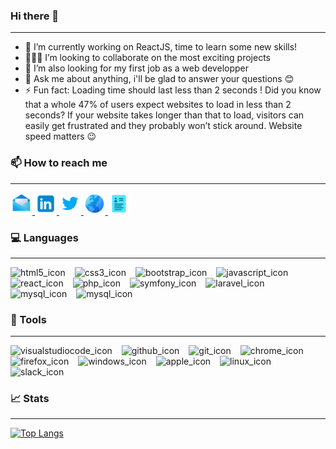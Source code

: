 ### Hi there 👋

---

- 🔭 I’m currently working on ReactJS, time to learn some new skills!
- 👨🏻‍💻 I’m looking to collaborate on the most exciting projects
- 🤔 I’m also looking for my first job as a web developper
- 💬 Ask me about anything, i'll be glad to answer your questions :blush:
- ⚡ Fun fact: Loading time should last less than 2 seconds ! Did you know that a whole 47% of users expect websites to load in less than 2 seconds? If your website takes longer than that to load, visitors can easily get frustrated and they probably won’t stick around. Website speed matters :wink:

### :mailbox: How to reach me

---

<a href="mailto:marek.volet@hotmail.fr" target="_blank">
<img src="./images/mail.png" width="35px" alt="mail_icon"/>
</a>
<a href="https://www.linkedin.com/in/marek-volet/" target="_blank">
<img src="./images/linkedin.png" width="35px" alt="linkedin_icon"/>
</a>
<a href="https://twitter.com/rrSyntax" target="_blank">
<img src="./images/twitter.png" width="35px" alt="twitter_icon"/>
</a>
<a href="https://portefolio-fawn.vercel.app/" target="_blank">
<img src="./images/globe.png" width="35px" alt="globe_icon"/>
</a>
<a href="https://cv-marek-volet-2n812s66c-voletmarek.vercel.app/html
" target="_blank">
<img src="./images/cv.png" width="35px" alt="cv_icon"/>
</a>

### :computer: Languages

---

 <img src="https://cdn.jsdelivr.net/gh/devicons/devicon/icons/html5/html5-original.svg" width="30px" alt="html5_icon"  style="padding-right:11px"/> <img src="https://cdn.jsdelivr.net/gh/devicons/devicon/icons/css3/css3-original.svg" width="30px" alt="css3_icon"  style="padding-right:11px"/>
<img src="https://cdn.jsdelivr.net/gh/devicons/devicon/icons/bootstrap/bootstrap-original.svg" width="30px" alt="bootstrap_icon"  style="padding-right:11px"/>
<img src="https://cdn.jsdelivr.net/gh/devicons/devicon/icons/javascript/javascript-original.svg" width="30px" alt="javascript_icon"  style="padding-right:11px"/>
<img src="https://cdn.jsdelivr.net/gh/devicons/devicon/icons/react/react-original.svg" width="30px" alt="react_icon" style="padding-right:11px"/>
<img src="https://cdn.jsdelivr.net/gh/devicons/devicon/icons/php/php-original.svg" width="30px" alt="php_icon" style="padding-right:11px"/>
<img src="https://cdn.jsdelivr.net/gh/devicons/devicon/icons/symfony/symfony-original.svg" width="30px" alt="symfony_icon"  style="padding-right:11px"/>
<img src="https://cdn.jsdelivr.net/gh/devicons/devicon/icons/laravel/laravel-plain.svg" width="30px" alt="laravel_icon"  style="padding-right:11px"/>
<img src="https://cdn.jsdelivr.net/gh/devicons/devicon/icons/mysql/mysql-original.svg" width="30px" alt="mysql_icon"  style="padding-right:11px"/>
<img src="https://cdn.jsdelivr.net/gh/devicons/devicon/icons/wordpress/wordpress-original.svg" width="30px" alt="mysql_icon"  style="padding-right:11px"/>

### :wrench: Tools

---

<img src="https://cdn.jsdelivr.net/gh/devicons/devicon/icons/vscode/vscode-original.svg" width="30px" alt="visualstudiocode_icon" style="padding-right:11px"/> <img src="https://cdn.jsdelivr.net/gh/devicons/devicon/icons/github/github-original.svg" width="30px" alt="github_icon" style="padding-right:11px"/>
<img src="https://cdn.jsdelivr.net/gh/devicons/devicon/icons/git/git-original.svg" width="30px" alt="git_icon" style="padding-right:11px"/>
<img src="https://cdn.jsdelivr.net/gh/devicons/devicon/icons/chrome/chrome-original.svg" width="30px" alt="chrome_icon" style="padding-right:11px"/>
<img src="https://cdn.jsdelivr.net/gh/devicons/devicon/icons/firefox/firefox-original.svg" width="30px" alt="firefox_icon" style="padding-right:11px"/>
<img src="https://cdn.jsdelivr.net/gh/devicons/devicon/icons/windows8/windows8-original.svg" width="30px" alt="windows_icon" style="padding-right:11px"/>
<img src="https://cdn.jsdelivr.net/gh/devicons/devicon/icons/apple/apple-original.svg" width="30px" alt="apple_icon" style="padding-right:11px"/>
<img src="https://cdn.jsdelivr.net/gh/devicons/devicon/icons/linux/linux-original.svg" width="30px" alt="linux_icon" style="padding-right:11px"/>
<img src="https://cdn.jsdelivr.net/gh/devicons/devicon/icons/slack/slack-original.svg" width="30px" alt="slack_icon" style="padding-right:11px"/>

### 📈 Stats

--- 

[![Top Langs](https://github-readme-stats.vercel.app/api/top-langs/?username=VOLETMarek&layout=compact&theme=vision-friendly-dark)](https://github.com/anuraghazra/github-readme-stats)
